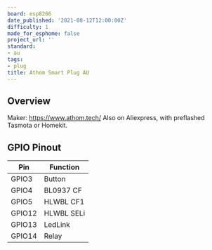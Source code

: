 ```yaml
---
board: esp8266
date_published: '2021-08-12T12:00:00Z'
difficulty: 1
made_for_esphome: false
project_url: ''
standard:
- au
tags:
- plug
title: Athom Smart Plug AU
---
```


## Overview

Maker: https://www.athom.tech/
Also on Aliexpress, with preflashed Tasmota or Homekit.

## GPIO Pinout

| Pin    | Function            |
| ------ | ------------------- |
| GPIO3  | Button              |
| GPIO4  | BL0937 CF           |
| GPIO5  | HLWBL CF1           |
| GPIO12 | HLWBL SELi          |
| GPIO13 | LedLink             |
| GPIO14 | Relay               |